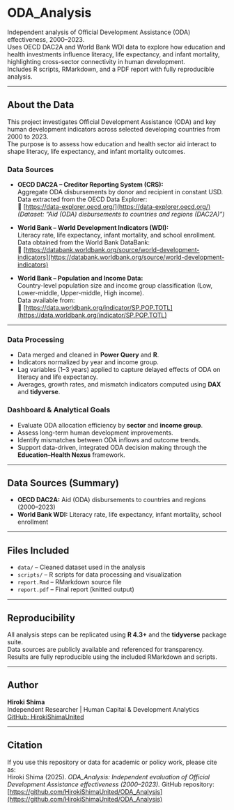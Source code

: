 # ODA_Analysis

Independent analysis of Official Development Assistance (ODA) effectiveness, 2000–2023.  
Uses OECD DAC2A and World Bank WDI data to explore how education and health investments influence literacy, life expectancy, and infant mortality, highlighting cross-sector connectivity in human development.  
Includes R scripts, RMarkdown, and a PDF report with fully reproducible analysis.

---

## About the Data
This project investigates Official Development Assistance (ODA) and key human development indicators across selected developing countries from 2000 to 2023.  
The purpose is to assess how education and health sector aid interact to shape literacy, life expectancy, and infant mortality outcomes.

### Data Sources
- **OECD DAC2A – Creditor Reporting System (CRS):**  
  Aggregate ODA disbursements by donor and recipient in constant USD.  
  Data extracted from the OECD Data Explorer:  
  🔗 [https://data-explorer.oecd.org/](https://data-explorer.oecd.org/)  
  *(Dataset: “Aid (ODA) disbursements to countries and regions (DAC2A)”)*
  
- **World Bank – World Development Indicators (WDI):**  
  Literacy rate, life expectancy, infant mortality, and school enrollment.  
  Data obtained from the World Bank DataBank:  
  🔗 [https://databank.worldbank.org/source/world-development-indicators](https://databank.worldbank.org/source/world-development-indicators)

- **World Bank – Population and Income Data:**  
  Country-level population size and income group classification (Low, Lower-middle, Upper-middle, High income).  
  Data available from:  
  🔗 [https://data.worldbank.org/indicator/SP.POP.TOTL](https://data.worldbank.org/indicator/SP.POP.TOTL)

---
### Data Processing
- Data merged and cleaned in **Power Query** and **R**.  
- Indicators normalized by year and income group.  
- Lag variables (1–3 years) applied to capture delayed effects of ODA on literacy and life expectancy.  
- Averages, growth rates, and mismatch indicators computed using **DAX** and **tidyverse**.  

### Dashboard & Analytical Goals
- Evaluate ODA allocation efficiency by **sector** and **income group**.  
- Assess long-term human development improvements.  
- Identify mismatches between ODA inflows and outcome trends.  
- Support data-driven, integrated ODA decision making through the **Education–Health Nexus** framework.

---

## Data Sources (Summary)
- **OECD DAC2A:** Aid (ODA) disbursements to countries and regions (2000–2023)  
- **World Bank WDI:** Literacy rate, life expectancy, infant mortality, school enrollment  

---

## Files Included
- `data/` – Cleaned dataset used in the analysis  
- `scripts/` – R scripts for data processing and visualization  
- `report.Rmd` – RMarkdown source file  
- `report.pdf` – Final report (knitted output)

---

## Reproducibility
All analysis steps can be replicated using **R 4.3+** and the **tidyverse** package suite.  
Data sources are publicly available and referenced for transparency.  
Results are fully reproducible using the included RMarkdown and scripts.

---

## Author
**Hiroki Shima**  
Independent Researcher | Human Capital & Development Analytics  
[GitHub: HirokiShimaUnited](https://github.com/HirokiShimaUnited)

---

## Citation
If you use this repository or data for academic or policy work, please cite as:  
Hiroki Shima (2025). *ODA_Analysis: Independent evaluation of Official Development Assistance effectiveness (2000–2023).* GitHub repository: [https://github.com/HirokiShimaUnited/ODA_Analysis](https://github.com/HirokiShimaUnited/ODA_Analysis)
